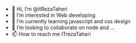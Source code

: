 - 👋 Hi, I’m @itRezaTaheri
- 👀 I’m interested in Web developing
- 🌱 I’m currently learning javascript and css design
- 💞️ I’m looking to collaborate on node and ...
- 📫 How to reach me ITrezaTaheri

<!---
itRezaTaheri/itRezaTaheri is a ✨ special ✨ repository because its `README.md` (this file) appears on your GitHub profile.
You can click the Preview link to take a look at your changes.
--->
